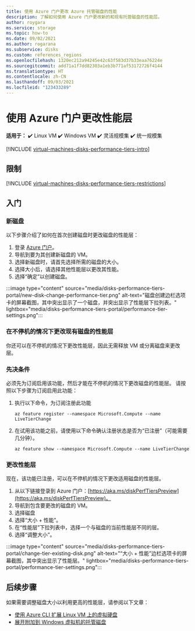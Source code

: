 ```yaml
---
title: 使用 Azure 门户更改 Azure 托管磁盘的性能
description: 了解如何使用 Azure 门户更改新的和现有托管磁盘的性能层。
author: roygara
ms.service: storage
ms.topic: how-to
ms.date: 09/02/2021
ms.author: rogarana
ms.subservice: disks
ms.custom: references_regions
ms.openlocfilehash: 1320ec212a94245e42c63f583d37b33eaa76224e
ms.sourcegitcommit: add71a1f7dd82303a1eb3b771af53172726f4144
ms.translationtype: HT
ms.contentlocale: zh-CN
ms.lasthandoff: 09/03/2021
ms.locfileid: "123433289"
---
```

# <a name="change-your-performance-tier-using-the-azure-portal"></a>使用 Azure 门户更改性能层

**适用于：** :heavy_check_mark: Linux VM :heavy_check_mark: Windows VM :heavy_check_mark: 灵活规模集 :heavy_check_mark: 统一规模集

[!INCLUDE [virtual-machines-disks-performance-tiers-intro](../../includes/virtual-machines-disks-performance-tiers-intro.md)]

## <a name="restrictions"></a>限制

[!INCLUDE [virtual-machines-disks-performance-tiers-restrictions](../../includes/virtual-machines-disks-performance-tiers-restrictions.md)]

## <a name="getting-started"></a>入门

### <a name="new-disks"></a>新磁盘

以下步骤介绍了如何在首次创建磁盘时更改磁盘的性能层：

1. 登录 [Azure 门户](https://portal.azure.com/)。
1. 导航到要为其创建新磁盘的 VM。
1. 选择新磁盘时，请首先选择所需的磁盘的大小。
1. 选择大小后，请选择其他性能层以更改其性能。
1. 选择“确定”以创建磁盘。

:::image type="content" source="media/disks-performance-tiers-portal/new-disk-change-performance-tier.png" alt-text="磁盘创建边栏选项卡的屏幕截图，其中突出显示了一个磁盘，并突出显示了性能层下拉列表。" lightbox="media/disks-performance-tiers-portal/performance-tier-settings.png":::


### <a name="change-the-performance-tier-of-an-existing-disk-without-downtime"></a>在不停机的情况下更改现有磁盘的性能层

你还可以在不停机的情况下更改性能层，因此无需释放 VM 或分离磁盘来更改层。

### <a name="prerequisites"></a>先决条件

必须先为订阅启用该功能，然后才能在不停机的情况下更改磁盘的性能层。 请按照以下步骤为订阅启用此功能：

1.  执行以下命令，为订阅注册此功能

    ```azurecli
    az feature register --namespace Microsoft.Compute --name LiveTierChange
    ```
 
1.  在试用该功能之前，请使用以下命令确认注册状态是否为“已注册”（可能需要几分钟）。

    ```azurecli
    az feature show --namespace Microsoft.Compute --name LiveTierChange
    ```

### <a name="change-performance-tier"></a>更改性能层

现在，该功能已注册，可以在不停机的情况下更改适用磁盘的性能层。

1. 从以下链接登录到 Azure 门户：[https://aka.ms/diskPerfTiersPreview](https://aka.ms/diskPerfTiersPreview)。
1. 导航到包含要更改的磁盘的 VM。
1. 选择磁盘
1. 选择“大小 + 性能”。
1. 在“性能层”下拉列表中，选择一个与磁盘的当前性能层不同的层。
1. 选择“调整大小”。

:::image type="content" source="media/disks-performance-tiers-portal/change-tier-existing-disk.png" alt-text="“大小 + 性能”边栏选项卡的屏幕截图，其中突出显示了性能层。" lightbox="media/disks-performance-tiers-portal/performance-tier-settings.png":::

## <a name="next-steps"></a>后续步骤

如果需要调整磁盘大小以利用更高的性能层，请参阅以下文章：

- [使用 Azure CLI 扩展 Linux VM 上的虚拟硬盘](linux/expand-disks.md)
- [展开附加到 Windows 虚拟机的托管磁盘](windows/expand-os-disk.md)
